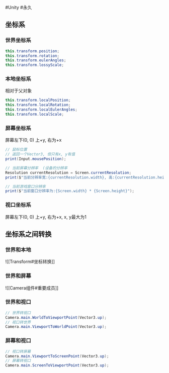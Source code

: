 #Unity #永久 

## 坐标系
### 世界坐标系
```csharp
this.transform.position;
this.transform.rotation;
this.transform.eulerAngles;
this.transform.lossyScale;
```

### 本地坐标系
相对于父对象
```csharp
this.transform.localPosition;
this.transform.localRotation;
this.transform.localEulerAngles;
this.transform.localScale;
```

### 屏幕坐标系
屏幕左下(0, 0) 上+y, 右为+x
```csharp
// 鼠标位置
// 返回一个Vector3, 但只有x, y有值
print(Input.mousePosition);

// 当前屏幕分辨率  (设备的分辨率
Resolution currentResolution = Screen.currentResolution;
print($"当前分辨率宽:{currentResolution.width}, 高:{currentResolution.height}");

// 当前游戏窗口分辨率 
print($"当前窗口分辨率为:{Screen.width} * {Screen.height}");
```


### 视口坐标系
屏幕左下(0, 0) 上+y, 右为+x,    x, y最大为1




## 坐标系之间转换

### 世界和本地
![[Transform#坐标转换]]


### 世界和屏幕
![[Camera组件#重要成员]]



### 世界和视口
```csharp
// 世界转视口
Camera.main.WorldToViewportPoint(Vector3.up);
// 视口转世界
Camera.main.ViewportToWorldPoint(Vector3.up);
```

### 屏幕和视口
```csharp
// 视口转屏幕
Camera.main.ViewportToScreenPoint(Vector3.up);
// 屏幕转视口
Camera.main.ScreenToViewportPoint(Vector3.up);
```
